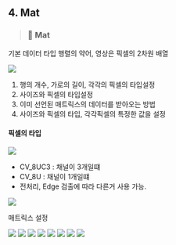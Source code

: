 ## 4. Mat
> ### 📄 Mat

기본 데이터 타입
행렬의 약어, 영상은 픽셀의 2차원 배열

![](image/2025-03-08-17-42-17.png)

1. 행의 개수, 가로의 길이, 각각의 픽셀의 타입설정
2. 사이즈와 픽셀의 타입설정
3. 이미 선언된 매트릭스의 데이터를 받아오는 방법
4. 사이즈와 픽셀의 타입, 각각픽셀의 특정한 값을 설정

#### 픽셀의 타입

![](image/2025-03-08-17-45-08.png)

* CV_8UC3 : 채널이 3개일떄
* CV_8U   : 채널이 1개일떄
*  전처리, Edge 검출에 따라 다른거 사용 가능.

![](image/2025-03-08-17-44-24.png)

매트릭스 설정

![](image/2025-03-08-18-10-51.png)
![](image/2025-03-08-18-11-14.png)
![](image/2025-03-08-18-11-56.png)
![](image/2025-03-08-18-12-14.png)
![](image/2025-03-08-18-12-29.png)
![](image/2025-03-08-18-12-53.png)
![](image/2025-03-08-18-14-52.png)
![](image/2025-03-08-18-15-03.png)

